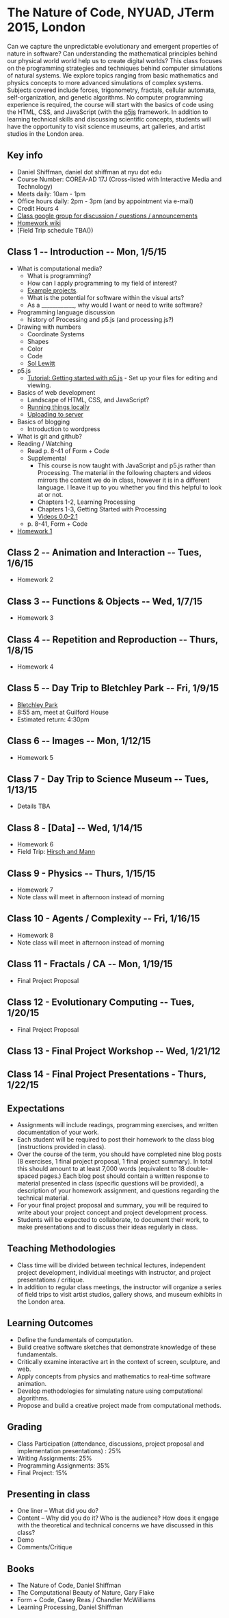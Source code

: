 # The Nature of Code, NYUAD, JTerm 2015, London

Can we capture the unpredictable evolutionary and emergent properties of nature in software? Can understanding the mathematical principles behind our physical world world help us to create digital worlds? This class focuses on the programming strategies and techniques behind computer simulations of natural systems. We explore topics ranging from basic mathematics and physics concepts to more advanced simulations of complex systems. Subjects covered include forces, trigonometry, fractals, cellular automata, self-organization, and genetic algorithms. No computer programming experience is required, the course will start with the basics of code using the HTML, CSS, and JavaScript (with the [p5js](http://p5js.org/) framework. In addition to learning technical skills and discussing scientific concepts, students will have the opportunity to visit science museums, art galleries, and artist studios in the London area. 

## Key info
* Daniel Shiffman, daniel dot shiffman at nyu dot edu
* Course Number: COREA-AD 17J (Cross-listed with Interactive Media and Technology)
* Meets daily: 10am - 1pm
* Office hours daily: 2pm - 3pm (and by appointment via e-mail)
* Credit Hours 4
* [Class google group for discussion / questions / announcements](https://groups.google.com/a/itp.nyu.edu/group/nature-of-code-abu-dhabi?hl=en)
* [Homework wiki](https://github.com/shiffman/The-Nature-of-Code-JTerm-2015/wiki)
* [Field Trip schedule TBA())

## Class 1 -- Introduction -- Mon, 1/5/15
* What is computational media?
  * What is programming?
  * How can I apply programming to my field of interest?
  * [Example projects](https://github.com/ITPNYU/ICM-2014/wiki/Projects).
  * What is the potential for software within the visual arts?
  * As a ____________, why would I want or need to write software?
* Programming language discussion
  * history of Processing and p5.js (and processing.js?)
* Drawing with numbers
  * Coordinate Systems
  * Shapes
  * Color
  * Code
  * [Sol Lewitt](http://www.massmoca.org/lewitt/)
* p5.js
  * [Tutorial: Getting started with p5.js](http://p5js.org/get-started/) - Set up your files for editing and viewing.
* Basics of web development
  * Landscape of HTML, CSS, and JavaScript?
  * [Running things locally](https://github.com/shiffman/The-Nature-of-Code-JTerm-2015/wiki/Local-Server-Tutorial)
  * [Uploading to server](https://github.com/shiffman/The-Nature-of-Code-JTerm-2015/wiki/SFTP-Tutorial)
* Basics of blogging
  * Introduction to wordpress
* What is git and github?
* Reading / Watching
  * Read p. 8-41 of Form + Code
  * Supplemental
     * This course is now taught with JavaScript and p5.js rather than Processing.  The material in the following chapters and videos mirrors the content we do in class, however it is in a different language.  I leave it up to you whether you find this helpful to look at or not. 
     * Chapters 1-2, Learning Processing
     * Chapters 1-3, Getting Started with Processing
     * [Videos 0.0-2.1](http://icm.shiffman.net/0.0)
  * p. 8-41, Form + Code
* [Homework 1](https://github.com/shiffman/The-Nature-of-Code-JTerm-2015/wiki/Assignment-1)

## Class 2 -- Animation and Interaction -- Tues, 1/6/15
* Homework 2

## Class 3 -- Functions & Objects -- Wed, 1/7/15
* Homework 3

## Class 4 -- Repetition and Reproduction -- Thurs, 1/8/15
* Homework 4

## Class 5 -- Day Trip to Bletchley Park -- Fri, 1/9/15
* [Bletchley Park](http://www.bletchleypark.org.uk/)
* 8:55 am, meet at Guilford House
* Estimated return: 4:30pm

## Class 6 -- Images -- Mon, 1/12/15
* Homework 5

## Class 7 - Day Trip to Science Museum -- Tues, 1/13/15
* Details TBA

## Class 8 - [Data] -- Wed, 1/14/15
* Homework 6
* Field Trip: [Hirsch and Mann](http://www.hirschandmann.com/)

## Class 9 - Physics -- Thurs, 1/15/15
* Homework 7
* Note class will meet in afternoon instead of morning

## Class 10 - Agents / Complexity -- Fri, 1/16/15
* Homework 8
* Note class will meet in afternoon instead of morning

## Class 11 - Fractals / CA -- Mon, 1/19/15
* Final Project Proposal

## Class 12 - Evolutionary Computing -- Tues, 1/20/15
* Final Project Proposal

## Class 13 - Final Project Workshop -- Wed, 1/21/12

## Class 14 - Final Project Presentations - Thurs, 1/22/15


## Expectations
* Assignments will include readings, programming exercises, and written documentation of your work.
* Each student will be required to post their homework to the class blog (instructions provided in class).
* Over the course of the term, you should have completed nine blog posts (8 exercises, 1 final project proposal, 1 final project summary). In total this should amount to at least 7,000 words (equivalent to 18 double-spaced pages.) Each blog post should contain a written response to material presented in class (specific questions will be provided), a description of your homework assignment, and questions regarding the technical material.
* For your final project proposal and summary, you will be required to write about your project concept and project development process.
* Students will be expected to collaborate, to document their work, to make presentations and to discuss their ideas regularly in class.

## Teaching Methodologies
* Class time will be divided between technical lectures, independent project development, individual meetings with instructor, and project presentations / critique.
* In addition to regular class meetings, the instructor will organize a series of field trips to visit artist studios, gallery shows, and museum exhibits in the London area.

## Learning Outcomes
* Define the fundamentals of computation.
* Build creative software sketches that demonstrate knowledge of these fundamentals.
* Critically examine interactive art in the context of screen, sculpture, and web.
* Apply concepts from physics and mathematics to real-time software animation.
* Develop methodologies for simulating nature using computational algorithms.
* Propose and build a creative project made from computational methods.

## Grading
* Class Participation (attendance, discussions, project proposal and implementation presentations) : 25%
* Writing Assignments: 25%
* Programming Assignments: 35%
* Final Project: 15%

## Presenting in class
* One liner – What did you do?
* Content – Why did you do it? Who is the audience? How does it engage with the theoretical and technical concerns we have discussed in this class?
* Demo
* Comments/Critique


## Books
* The Nature of Code, Daniel Shiffman
* The Computational Beauty of Nature, Gary Flake
* Form + Code, Casey Reas / Chandler McWilliams
* Learning Processing, Daniel Shiffman
